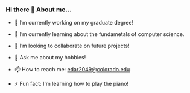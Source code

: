 ### Hi there 👋 About me...


- 🔭 I’m currently working on my graduate degree!

- 🌱 I’m currently learning about the fundametals of computer science.

- 👯 I’m looking to collaborate on future projects!

- 💬 Ask me about my hobbies!

- 📫 How to reach me: edar2049@colorado.edu


- ⚡ Fun fact: I'm learning how to play the piano!

